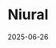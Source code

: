 ---  
layout: startup_page  
title: "Niural"  
id: "niural.com"  
permalink: "/niuralniural.com06262025/"  
website: "https://www.niural.com/"  
funding_round: "Series A"  
funding_amount: "$31M"  
investors: "Marathon Management Partners, M13, Inspired Capital, Newform Capital"  
about: "Niural is an AI-native global PEO platform designed for fast-growing companies. It provides an end-to-end solution for payroll, global compliance, and payment operations, leveraging AI to automate and streamline CFO functions and reduce HR costs. Niural's mission is to build an AI-native system of intelligence for modern companies."  
markets: "Fintech, AI, Human Resources, Payments, Recruiting"  
hq: "Austin, Texas, United States"  
founded_year: "2022"  
linkedin: "https://www.linkedin.com/company/niural"  
twitter: "https://twitter.com/niuralHQ"  
instagram: ""  
facebook: "https://www.facebook.com/niuralhq"  
crunchbase: "https://www.crunchbase.com/organization/niural"  
pitchbook: "https://pitchbook.com/profiles/company/513048-43"  

date_display: "26-Jun-2025"  
date: "2025-06-26"

# SEO Optimization  
meta_title: "Niural - Series A Funding ($31M)"  
meta_description: "Niural, Niural is an AI-native global PEO platform designed for fast-growing companies. It provides an end-to-end solution for payroll, global compliance, and..."  
meta_keywords: "Niural, Fintech, AI, Human Resources, Payments, Recruiting, Series A funding"  
canonical_url: "https://startup.projectstartups.com/niuralniural.com06262025/"  
---